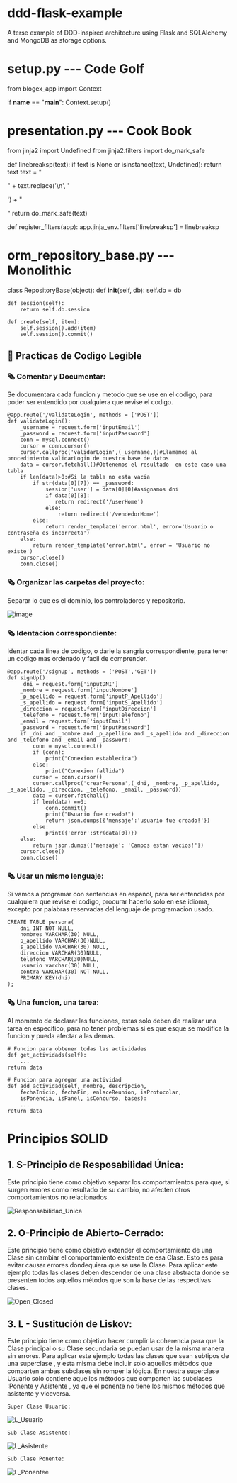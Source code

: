 ddd-flask-example
=================

A terse example of DDD-inspired architecture using Flask and SQLAlchemy and MongoDB as storage options.


setup.py --- Code Golf
=================

from blogex_app import Context

if __name__ == "__main__": Context.setup()

presentation.py --- Cook Book
=================

from jinja2 import Undefined
from jinja2.filters import do_mark_safe

def linebreaksp(text):
    if text is None or isinstance(text, Undefined):
        return text 
    text = "<p>" + text.replace('\n', '</p><p>') + "</p>"
    return do_mark_safe(text)

def register_filters(app):
    app.jinja_env.filters['linebreaksp'] = linebreaksp

orm_repository_base.py --- Monolithic
=================

class RepositoryBase(object):
    def __init__(self, db):
        self.db = db

    def session(self):
        return self.db.session

    def create(self, item):
        self.session().add(item)
        self.session().commit()
        
## :red_circle: Practicas de Codigo Legible
### :newspaper_roll: **Comentar y Documentar**: <br>
Se documentara cada funcion y metodo que se use en el codigo, para poder ser entendido por cualquiera que revise el codigo. <br>
```
@app.route('/validateLogin', methods = ['POST'])
def validateLogin():
    _username = request.form['inputEmail']
    _password = request.form['inputPassword']
    conn = mysql.connect()
    cursor = conn.cursor()
    cursor.callproc('validarLogin',(_username,))#Llamamos al procedimiento validarLogin de nuestra base de datos
    data = cursor.fetchall()#Obtenemos el resultado  en este caso una tabla
    if len(data)>0:#Si la tabla no esta vacia
        if str(data[0][7]) == _password:
            session['user'] = data[0][0]#asignamos dni
            if data[0][8]:
               return redirect('/userHome')
            else: 
                return redirect('/vendedorHome')
        else:
            return render_template('error.html', error='Usuario o contraseña es incorrecta')
    else:
        return render_template('error.html', error = 'Usuario no existe')
    cursor.close()
    conn.close()
```
### :newspaper_roll: **Organizar las carpetas del proyecto**: <br>
Separar lo que es el dominio, los controladores y repositorio.

![image](https://github.com/JhenMa/PublicacionEventosUNSA/blob/main/Captura%20de%20pantalla%202022-08-22%20133156.png)
### :newspaper_roll: **Identacion correspondiente**: <br>
Identar cada linea de codigo, o darle la sangria correspondiente, para tener un codigo mas ordenado y facil de comprender.<br>
```
@app.route('/signUp', methods = ['POST','GET'])
def signUp():
    _dni = request.form['inputDNI']
    _nombre = request.form['inputNombre']
    _p_apellido = request.form['inputP_Apellido']
    _s_apellido = request.form['inputS_Apellido']
    _direccion = request.form['inputDireccion']
    _telefono = request.form['inputTelefono']
    _email = request.form['inputEmail']
    _password = request.form['inputPassword']
    if _dni and _nombre and _p_apellido and _s_apellido and _direccion and _telefono and _email and _password:
        conn = mysql.connect()
        if (conn):
            print("Conexion establecida")
        else:
            print("Conexion fallida")
        cursor = conn.cursor()
        cursor.callproc('crearPersona',(_dni, _nombre, _p_apellido, _s_apellido, _direccion, _telefono, _email, _password))
        data = cursor.fetchall()
        if len(data) ==0:
            conn.commit()
            print("Usuario fue creado!")
            return json.dumps({'mensaje':'usuario fue creado!'})
        else:
            print({'error':str(data[0])})
    else:
        return json.dumps({'mensaje': 'Campos estan vacios!'})
    cursor.close()
    conn.close()
```
### :newspaper_roll: **Usar un mismo lenguaje**: <br>
Si vamos a programar con sentencias en español, para ser entendidas por cualquiera que revise el codigo, procurar hacerlo solo en ese idioma, excepto por palabras reservadas del lenguaje de programacion usado.<br>
```
CREATE TABLE persona(
	dni INT NOT NULL,
    nombres VARCHAR(30) NULL,
    p_apellido VARCHAR(30)NULL,
    s_apellido VARCHAR(30) NULL,
    direccion VARCHAR(30)NULL,
    telefono VARCHAR(30)NULL,
    usuario varchar(30) NULL, 
    contra VARCHAR(30) NOT NULL,
    PRIMARY KEY(dni)
);
```
### :newspaper_roll: **Una funcion, una tarea**: <br>
Al momento de declarar las funciones, estas solo deben de realizar una tarea en especifico, para no tener problemas si es que esque se modifica la funcion y pueda afectar a las demas.
```
# Funcion para obtener todas las actividades
def get_actividads(self):  
    ...
return data

# Funcion para agregar una actividad
def add_actividad(self, nombre, descripcion,
    fechaInicio, fechaFin, enlaceReunion, isProtocolar,
    isPonencia, isPanel, isConcurso, bases):
    ...    
return data
```
# Principios SOLID

## 1. S-Principio de Resposabilidad Única:
  Este principio tiene como objetivo separar los comportamientos para que, si surgen errores como resultado de su cambio, no         afecten otros comportamientos no relacionados.
  
  ![Responsabilidad_Unica](https://github.com/JhenMa/PublicacionEventosUNSA/blob/main/Captura%20de%20pantalla%202022-08-22%20170556.png)

## 2. O-Principio de Abierto-Cerrado:
  Este principio tiene como objetivo extender el comportamiento de una Clase sin cambiar el comportamiento existente de esa Clase.   Esto es para evitar causar errores dondequiera que se use la Clase.
  Para aplicar este ejemplo todas  las clases deben descender de una clase abstracta donde se presenten todos aquellos métodos que   son la base de las respectivas clases.
  
  ![Open_Closed](https://user-images.githubusercontent.com/82920949/185822594-98e96308-56dd-46ea-9886-87dfecc9a21f.PNG)

## 3. L - Sustitución de Liskov:
  Este principio tiene como objetivo hacer cumplir la coherencia para que la Clase principal o su Clase secundaria se puedan     usar de la misma manera sin errores.
  Para aplicar este ejemplo todas  las clases que sean subtipos de una superclase , y esta misma debe incluir solo aquellos       métodos que comparten ambas subclases sin romper la lógica.
  En nuestra superclase Usuario solo contiene aquellos métodos que comparten las subclases :Ponente y Asistente , ya  que el     ponente no tiene los mismos métodos que asistente y viceversa.

    Super Clase Usuario:
  
  ![L_Usuario](https://user-images.githubusercontent.com/82920949/185823531-e695240c-3752-42ed-a028-25a33e3e57c4.PNG)
      
    Sub Clase Asistente:
  
  ![L_Asistente](https://user-images.githubusercontent.com/82920949/185823749-cdfdfdc6-368f-4caa-8d9c-eb9ed240cd06.PNG)

    Sub Clase Ponente:
    
   ![L_Ponentee](https://user-images.githubusercontent.com/82920949/185823791-6cf54861-1cd7-4f64-bf25-50f776a07483.PNG)
